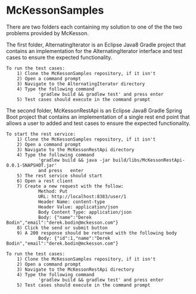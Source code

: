 # McKessonSamples

There are two folders each containing my solution to one of the the two problems provided by McKesson.

The first folder, AlternatingIterator is an Eclipse Java8 Gradle project that contains an implementation for the AlternatingIterator interface and test cases to ensure the expected functionality.

	To run the test cases:
		1) Clone the McKessonSamples repository, if it isn't
		2) Open a command prompt
		3) Navigate to the AlternatingIterator directory
		4) Type the following command 
				'gradlew build && gradlew test' and press enter
		5) Test cases should execute in the command prompt

The second folder, McKessonRestApi is an Eclipse Java8 Gradle Spring Boot project that contains an implementation of a single rest end point that allows a user to added and test cases to ensure the expected functionality.

	To start the rest service:
		1) Clone the McKessonSamples repository, if it isn't
		2) Open a command prompt
		3) Navigate to the McKessonRestApi directory
		4) Type the following command 
				'gradlew build && java -jar build/libs/McKessonRestApi-0.0.1-SNAPSHOT.jar' 
				and press 	enter
		5) The rest service should start
		6) Open a rest client
		7) Create a new request with the follow:
				Method: Put
				URL: http://localhost:8383/user/1
				Header Name: content-type
				Header Value: application/json
				Body Content Type: application/json
				Body: {"name":"Derek Bodin","email":"derek.bodin@mckesson.com"}
		8) Click the send or submit button
		9) A 200 response should be returned with the following body
				Body: {"id":1,"name":"Derek Bodin","email":"derek.bodin@mckesson.com"}		

	To run the test cases:
		1) Clone the McKessonSamples repository, if it isn't
		2) Open a command prompt
		3) Navigate to the McKessonRestApi directory
		4) Type the following command 
				'gradlew build && gradlew test' and press enter
		5) Test cases should execute in the command prompt
